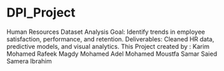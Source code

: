 # DPI_Project
Human Resources Dataset Analysis  Goal: Identify trends in employee satisfaction, performance, and retention. Deliverables: Cleaned HR data, predictive models, and visual analytics.
This Project created by :
Karim Mohamed 
Rafeek Magdy 
Mohamed Adel
Mohamed Moustfa 
Samar Saied 
Samera Ibrahim 
